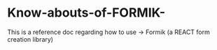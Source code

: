 # Know-abouts-of-FORMIK-
This is a reference doc regarding how to use  -> Formik (a REACT form creation library)
